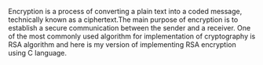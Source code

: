 Encryption is a process of converting a plain text into a coded message, technically known as a ciphertext.The main purpose of encryption is to establish a secure communication between the sender and a receiver. One of the most commonly used algorithm for implementation of cryptography is RSA algorithm and here is my version of implementing RSA encryption using C language.
